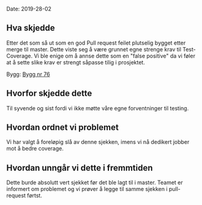 Date: 2019-28-02

## Hva skjedde
Etter det som så ut som en god Pull request feilet plutselig bygget etter merge til master. Dette viste seg å være grunnet egne strenge krav til Test-Coverage. 
Vi ble enige om å annse dette som en "false positive" da vi føler at å sette slike krav er strengt såpasse tilig i prosjektet.

Bygg: [Bygg nr 76](https://build.raknoel.no/job/RoboRally/76/)

## Hvorfor skjedde dette
Til syvende og sist fordi vi ikke møtte våre egne forventninger til testing.

## Hvordan ordnet vi problemet
Vi har valgt å foreløpig slå av denne sjekken, imens vi nå dedikert jobber mot å bedre coverage.

## Hvordan unngår vi dette i fremmtiden
Dette burde absolutt vert sjekket før det ble lagt til i master. Teamet er informert om problemet og vi prøver å legge til samme sjekken i pull-request førtst.
